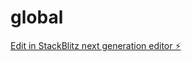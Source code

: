 # global

[Edit in StackBlitz next generation editor ⚡️](https://stackblitz.com/~/github.com/ShutaColudus/global)